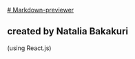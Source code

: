 [# Markdown-previewer](https://theonomimc.github.io/Markdown-previewer/)
## created by Natalia Bakakuri

(using React.js)

